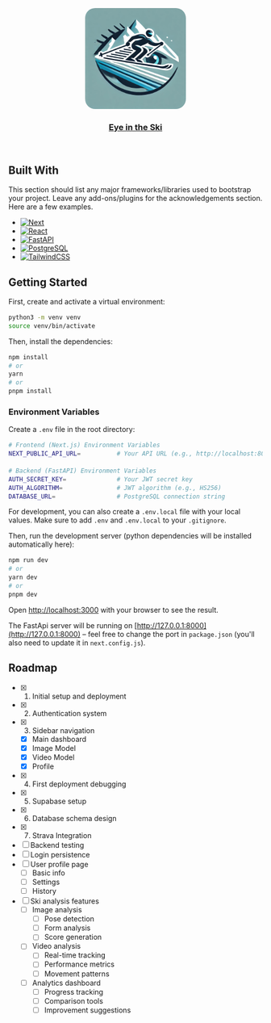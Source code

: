 <p align="center">
  <a href="https://eye-in-the-ski.vercel.app">
    <img src="public/logo.png" height="200" style="border-radius: 20px;">
  </a>
  <h3 align="center">
    <a href="https://eye-in-the-ski.vercel.app">Eye in the Ski</a>
  </h3>
</p>

<br/>

## Built With

This section should list any major frameworks/libraries used to bootstrap your project. Leave any add-ons/plugins for the acknowledgements section. Here are a few examples.

* [![Next][Next.js]][Next-url]
* [![React][React.js]][React-url]
* [![FastAPI][FastAPI]][FastAPI-url]
* [![PostgreSQL][PostgreSQL]][PostgreSQL-url]
* [![TailwindCSS][TailwindCSS]][TailwindCSS-url]


## Getting Started

First, create and activate a virtual environment:

```bash
python3 -m venv venv
source venv/bin/activate
```

Then, install the dependencies:

```bash
npm install
# or
yarn
# or
pnpm install
```

### Environment Variables

Create a `.env` file in the root directory:

```bash
# Frontend (Next.js) Environment Variables
NEXT_PUBLIC_API_URL=          # Your API URL (e.g., http://localhost:8000)

# Backend (FastAPI) Environment Variables
AUTH_SECRET_KEY=              # Your JWT secret key
AUTH_ALGORITHM=               # JWT algorithm (e.g., HS256)
DATABASE_URL=                 # PostgreSQL connection string
```

For development, you can also create a `.env.local` file with your local values. Make sure to add `.env` and `.env.local` to your `.gitignore`.

Then, run the development server (python dependencies will be installed automatically here):

```bash
npm run dev
# or
yarn dev
# or
pnpm dev
```

Open [http://localhost:3000](http://localhost:3000) with your browser to see the result.

The FastApi server will be running on [http://127.0.0.1:8000](http://127.0.0.1:8000) – feel free to change the port in `package.json` (you'll also need to update it in `next.config.js`).

## Roadmap

- [x] 1. Initial setup and deployment
- [x] 2. Authentication system
- [x] 3. Sidebar navigation
  - [x] Main dashboard
  - [x] Image Model
  - [x] Video Model
  - [x] Profile
- [X] 4. First deployment debugging
- [X] 5. Supabase setup
- [X] 6. Database schema design
- [X] 7. Strava Integration
- [ ] Backend testing
- [ ] Login persistence
- [ ] User profile page
  - [ ] Basic info
  - [ ] Settings
  - [ ] History
- [ ] Ski analysis features
  - [ ] Image analysis
    - [ ] Pose detection
    - [ ] Form analysis
    - [ ] Score generation
  - [ ] Video analysis
    - [ ] Real-time tracking
    - [ ] Performance metrics
    - [ ] Movement patterns
  - [ ] Analytics dashboard
    - [ ] Progress tracking
    - [ ] Comparison tools
    - [ ] Improvement suggestions

[Next.js]: https://img.shields.io/badge/next.js-000000?style=for-the-badge&logo=nextdotjs&logoColor=white
[Next-url]: https://nextjs.org/
[React.js]: https://img.shields.io/badge/React-20232A?style=for-the-badge&logo=react&logoColor=61DAFB
[React-url]: https://reactjs.org/
[FastAPI]: https://img.shields.io/badge/FastAPI-005571?style=for-the-badge&logo=fastapi
[FastAPI-url]: https://fastapi.tiangolo.com/
[PostgreSQL]: https://img.shields.io/badge/PostgreSQL-316192?style=for-the-badge&logo=postgresql&logoColor=white
[PostgreSQL-url]: https://www.postgresql.org/
[TailwindCSS]: https://img.shields.io/badge/Tailwind_CSS-38B2AC?style=for-the-badge&logo=tailwind-css&logoColor=white
[TailwindCSS-url]: https://tailwindcss.com/
